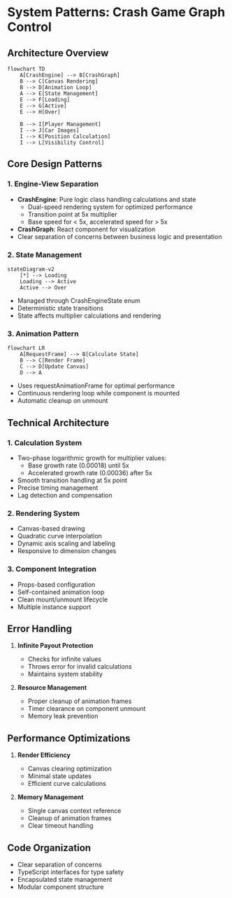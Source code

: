 # System Patterns: Crash Game Graph Control

## Architecture Overview

```mermaid
flowchart TD
    A[CrashEngine] --> B[CrashGraph]
    B --> C[Canvas Rendering]
    B --> D[Animation Loop]
    A --> E[State Management]
    E --> F[Loading]
    E --> G[Active]
    E --> H[Over]
    
    B --> I[Player Management]
    I --> J[Car Images]
    I --> K[Position Calculation]
    I --> L[Visibility Control]
```

## Core Design Patterns

### 1. Engine-View Separation
- **CrashEngine**: Pure logic class handling calculations and state
  - Dual-speed rendering system for optimized performance
  - Transition point at 5x multiplier
  - Base speed for < 5x, accelerated speed for > 5x
- **CrashGraph**: React component for visualization
- Clear separation of concerns between business logic and presentation

### 2. State Management
```mermaid
stateDiagram-v2
    [*] --> Loading
    Loading --> Active
    Active --> Over
```
- Managed through CrashEngineState enum
- Deterministic state transitions
- State affects multiplier calculations and rendering

### 3. Animation Pattern
```mermaid
flowchart LR
    A[RequestFrame] --> B[Calculate State]
    B --> C[Render Frame]
    C --> D[Update Canvas]
    D --> A
```
- Uses requestAnimationFrame for optimal performance
- Continuous rendering loop while component is mounted
- Automatic cleanup on unmount

## Technical Architecture

### 1. Calculation System
- Two-phase logarithmic growth for multiplier values:
  - Base growth rate (0.00018) until 5x
  - Accelerated growth rate (0.00036) after 5x
- Smooth transition handling at 5x point
- Precise timing management
- Lag detection and compensation

### 2. Rendering System
- Canvas-based drawing
- Quadratic curve interpolation
- Dynamic axis scaling and labeling
- Responsive to dimension changes

### 3. Component Integration
- Props-based configuration
- Self-contained animation loop
- Clean mount/unmount lifecycle
- Multiple instance support

## Error Handling
1. **Infinite Payout Protection**
   - Checks for infinite values
   - Throws error for invalid calculations
   - Maintains system stability

2. **Resource Management**
   - Proper cleanup of animation frames
   - Timer clearance on component unmount
   - Memory leak prevention

## Performance Optimizations
1. **Render Efficiency**
   - Canvas clearing optimization
   - Minimal state updates
   - Efficient curve calculations

2. **Memory Management**
   - Single canvas context reference
   - Cleanup of animation frames
   - Clear timeout handling

## Code Organization
- Clear separation of concerns
- TypeScript interfaces for type safety
- Encapsulated state management
- Modular component structure

